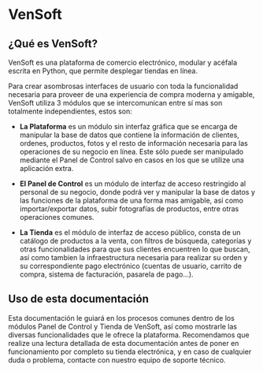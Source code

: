 # VenSoft

## ¿Qué es VenSoft?

VenSoft es una plataforma de comercio electrónico, modular y acéfala escrita en Python, que permite desplegar tiendas en línea.

Para crear asombrosas interfaces de usuario con toda la funcionalidad necesaria para proveer de una experiencia de compra moderna y amigable, VenSoft utiliza 3 módulos que se intercomunican entre sí mas son totalmente independientes, estos son:

* **La Plataforma** es un módulo sin interfaz gráfica que se encarga de manipular la base de datos que contiene la información de clientes, ordenes, productos, fotos y el resto de información necesaria para las operaciones de su negocio en línea. Este sólo puede ser manipulado mediante el Panel de Control salvo en casos en los que se utilize una aplicación extra.

* **El Panel de Control** es un módulo de interfaz de acceso restringido al personal de su negocio, donde podrá ver y manipular la base de datos y las funciones de la plataforma de una forma mas amigable, así como importar/exportar datos, subir fotografías de productos, entre otras operaciones comunes.

* **La Tienda** es el módulo  de interfaz de acceso público, consta de un catálogo de productos a la venta, con filtros de búsqueda, categorías y otras funcionalidades para que sus clientes encuentren lo que buscan, así como tambien la infraestructura necesaria para realizar su orden y su correspondiente pago electrónico (cuentas de usuario, carrito de compra, sistema de facturación, pasarela de pago...).

## Uso de esta documentación

Esta documentación le guiará en los procesos comunes dentro de los módulos Panel de Control y Tienda de VenSoft, así como mostrarle las diversas funcionalidades que le ofrece la plataforma.
Recomendamos que realize una lectura detallada de esta documentación antes de poner en funcionamiento por completo su tienda electrónica, y en caso de cualquier duda o problema, contacte con nuestro equipo de soporte técnico.
